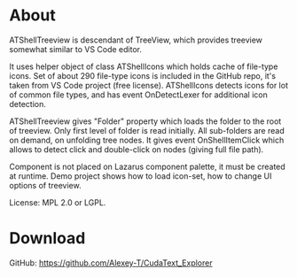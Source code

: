 # About

ATShellTreeview is descendant of TreeView, which provides treeview somewhat similar to VS Code editor.

It uses helper object of class ATShellIcons which holds cache of file-type icons. Set of about 290 file-type icons is included in the GitHub repo, it's taken from VS Code project (free license). ATShellIcons detects icons for lot of common file types, and has event OnDetectLexer for additional icon detection.

ATShellTreeview gives "Folder" property which loads the folder to the root of treeview. Only first level of folder is read initially. All sub-folders are read on demand, on unfolding tree nodes.
It gives event OnShellItemClick which allows to detect click and double-click on nodes (giving full file path).

Component is not placed on Lazarus component palette, it must be created at runtime.
Demo project shows how to load icon-set, how to change UI options of treeview.

License: MPL 2.0 or LGPL.

# Download

GitHub: https://github.com/Alexey-T/CudaText_Explorer

